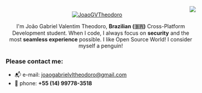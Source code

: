 
	
<img align="right" src="https://visitor-badge.laobi.icu/badge?page_id=JoaoGVTheodoro">


<p dir="auto" align="center">	
<a href="https://git.io/typing-svg"><img src="https://readme-typing-svg.demolab.com?font=Fira+Code&size=27&pause=1000&color=15F7ED&center=true&width=435&lines=Hello+There!+%F0%9F%91%8B;This+is+Jo%C3%A3o....;Nice+to+meet+you!" alt="JoaoGVTheodoro" /></a>
</p>	

<p dir="auto" align="center">
I'm João Gabriel Valentim Theodoro, <strong>Brazilian (🇧🇷)</strong> Cross-Platform Development student. 
When I code, I always focus on <strong>security</strong> and the most <strong>seamless experience</strong> possible.	
I like Open Source World! I consider myself a penguin!
</p>

### **Please contact me:**

- 📬 e-mail: joaogabrielvltheodoro@gmail.com 
- 📱 phone: **+55 (14)  99778-3518**
	

